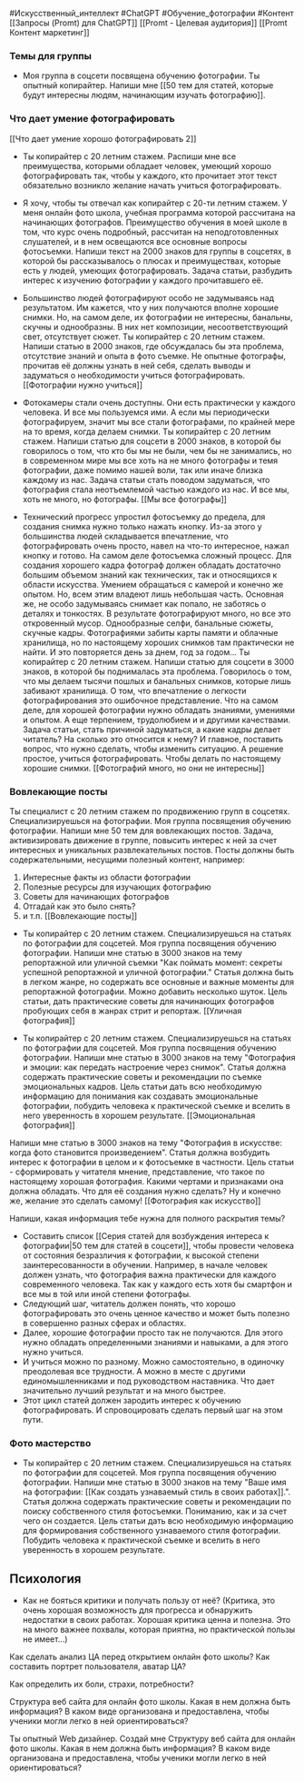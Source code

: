 #Искусственный_интеллект #ChatGPT #Обучение_фотографии #Контент 
[[Запросы (Promt) для ChatGPT]]
[[Promt - Целевая аудитория]]
[[Promt Контент маркетинг]]
### Темы для группы
- Моя группа в соцсети посвящена обучению фотографии. Ты опытный копирайтер. Напиши мне [[50 тем для статей, которые будут интересны людям, начинающим изучать фотографию]]. 

### Что дает умение фотографировать
[[Что дает умение хорошо фотографировать 2]]
- Ты копирайтер с 20 летним стажем. Распиши мне все преимущества, которыми обладает человек, умеющий хорошо фотографировать так, чтобы у каждого, кто прочитает этот текст обязательно возникло желание начать учиться фотографировать.

- Я хочу, чтобы ты отвечал как копирайтер с 20-ти летним стажем. У меня онлайн фото школа, учебная программа которой рассчитана на начинающих фотографов. Преимущество обучения в моей школе в том, что курс очень подробный, рассчитан на неподготовленных слушателей, и в нем освещаются все основные вопросы фотосъемки. Напиши текст на 2000 знаков для группы в соцсетях, в которой бы рассказывалось о плюсах и преимуществах, которые есть у людей, умеющих фотографировать. Задача статьи, разбудить интерес к изучению фотографии у каждого прочитавшего её. 

- Большинство людей фотографируют особо не задумываясь над результатом. Им кажется, что у них получаются вполне хорошие снимки. Но, на самом деле, их фотографии не интересны, банальны, скучны и однообразны. В них нет композиции, несоответствующий свет, отсутствует сюжет. Ты копирайтер с 20 летним стажем. Напиши статью в 2000 знаков, где обсуждалась бы эта проблема, отсутствие знаний и опыта в фото съемке. Не опытные фотографы, прочитав её должны узнать в ней себя, сделать выводы и задуматься о необходимости учиться фотографировать.  [[Фотографии нужно учиться]]

- Фотокамеры стали очень доступны. Они есть практически у каждого человека. И все мы пользуемся ими. А если мы периодически фотографируем, значит мы все стали фотографами, по крайней мере на то время, когда делаем снимки. Ты копирайтер с 20 летним стажем. Напиши статью для соцсети в 2000 знаков, в которой бы говорилось о том, что кто бы мы не были, чем бы не занимались, но в современном мире мы все хоть на не много фотографы и темя фотографии, даже помимо нашей воли, так или иначе близка каждому из нас. Задача статьи стать поводом задуматься, что фотография стала неотъемлемой частью каждого из нас. И все мы, хоть не много, но фотографы. [[Мы все фотографы]]

- Технический прогресс упростил фотосъемку до предела, для создания снимка нужно только нажать кнопку. Из-за этого у большинства людей складывается впечатление, что фотографировать очень просто, навел на что-то интересное, нажал кнопку и готово. На самом деле фотосъемка сложный процесс. Для создания хорошего кадра фотограф должен обладать достаточно большим объемом знаний как технических, так и относящихся к области искусства. Умением обращаться с камерой и конечно же опытом. Но, всем этим владеют лишь небольшая часть. Основная же, не особо задумываясь снимает как попало, не заботясь о деталях и тонкостях. В результате фотографируют много, но все это откровенный мусор. Однообразные селфи, банальные сюжеты, скучные кадры. Фотографиями забиты карты памяти и облачные хранилища, но по настоящему хороших снимков там практически не найти. И это повторяется день за днем, год за годом... Ты копирайтер с 20 летним стажем. Напиши статью для соцсети в 3000 знаков, в которой бы поднималась эта проблема. Говорилось о том, что мы делаем тысячи пошлых и банальных снимков, которые лишь забивают хранилища. О том, что впечатление о легкости фотографирования это ошибочное представление. Что на самом деле, для хорошей фотографии нужно обладать знаниями, умениями и опытом. А еще терпением, трудолюбием и и другими качествами. Задача статьи, стать причиной задуматься, а какие кадры делает читатель? На сколько это относится к нему? И главное, поставить вопрос, что нужно сделать, чтобы изменить ситуацию. А решение простое, учиться фотографировать. Чтобы делать по настоящему хорошие снимки. [[Фотографий много, но они не интересны]]

### Вовлекающие посты
Ты специалист с 20 летним стажем по продвижению групп в соцсетях. Специализируешься на фотографии. Моя группа посвящения обучению фотографии. Напиши мне 50 тем для вовлекающих постов. Задача, активизировать движение в группе, повысить интерес к ней за счет интересных и уникальных развлекательных постов. Посты должны быть содержательными, несущими полезный контент, например: 
1. Интересные факты из области фотографии
2. Полезные ресурсы для изучающих фотографию
3. Советы для начинающих фотографов
4. Отгадай как это было снять?
5. и т.п.
 [[Вовлекающие посты]]

- Ты копирайтер с 20 летним стажем.  Специализируешься на статьях по фотографии для соцсетей. Моя группа посвящения обучению фотографии. Напиши мне статью в 3000 знаков на тему репортажной или уличной съемки "Как поймать момент: секреты успешной репортажной и уличной фотографии." Статья должна быть в легком жанре, но содержать все основные и важные моменты для репортажной фотографии. Можно добавить несколько шуток. Цель статьи, дать практические советы для начинающих фотографов пробующих себя в жанрах стрит и репортаж. [[Уличная фотография]]


- Ты копирайтер с 20 летним стажем.  Специализируешься на статьях по фотографии для соцсетей. Моя группа посвящения обучению фотографии. Напиши мне статью в 3000 знаков на тему "Фотография и эмоции: как передать настроение через снимок". Статья должна содержать практические советы и рекомендации по съемке эмоциональных кадров. Цель статьи дать всю необходимую информацию для понимания как создавать эмоциональные фотографии, побудить человека к практической съемке и вселить в него уверенность в хорошем результате. [[Эмоциональная фотография]]


Напиши мне статью в 3000 знаков на тему "Фотография в искусстве: когда фото становится произведением".
Статья должна возбудить интерес к фотографии в целом и к фотосъемке в частности. 
Цель статьи - сформировать у читателя мнение, представление, что такое по настоящему хорошая фотография. Какими чертами и признаками она должна обладать. Что для её создания нужно сделать? Ну и конечно же, желание это сделать самому! [[Фотография как искусство]]

Напиши, какая информация тебе нужна для полного раскрытия темы?

- Составить список [[Серия статей для возбуждения интереса к фотографии|50 тем для статей в соцсети]], чтобы провести человека от состояния безразличия к фотографии, к высокой степени заинтересованности в обучении. Например, в начале человек должен узнать, что фотография важна практически для каждого современного человека. Так как у каждого есть хотя бы смартфон и все мы в той или иной степени фотографы. 
- Следующий шаг, читатель должен понять, что хорошо фотографировать это очень ценное качество и может быть полезно в совершенно разных сферах и областях.
- Далее, хорошие фотографии просто так не получаются. Для этого нужно обладать определенными знаниями и навыками, а для этого нужно учиться.
- И учиться можно по разному. Можно самостоятельно, в одиночку преодолевая все трудности. А можно в месте с другими единомышленниками и под руководством наставника. Что дает значительно лучший результат и на много быстрее.
- Этот цикл статей должен зародить интерес к обучению фотографировать. И спровоцировать сделать первый шаг на этом пути.

### Фото мастерство
- Ты копирайтер с 20 летним стажем.  Специализируешься на статьях по фотографии для соцсетей. Моя группа посвящения обучению фотографии. Напиши мне статью в 3000 знаков на тему "Ваше имя на фотографии: [[Как создать узнаваемый стиль в своих работах]].". Статья должна содержать практические советы и рекомендации по поиску собственного стиля фотосъемки. Пониманию, как и за счет чего он создается. Цель статьи дать всю необходимую информацию для формирования собственного узнаваемого стиля фотографии. Побудить человека к практической съемке и вселить в него уверенность в хорошем результате.

## Психология
- Как не бояться критики и получать пользу от неё? (Критика, это очень хорошая возможность для прогресса и обнаружить недостатки в своих работах. Хорошая критика ценна и полезна. Это на много важнее похвалы, которая приятна, но практической пользы не имеет...)


Как сделать анализ ЦА перед открытием онлайн фото школы? Как составить портрет пользователя, аватар ЦА?

Как определить их боли, страхи, потребности?

Структура веб сайта для онлайн фото школы. Какая в нем должна быть информация? В каком виде организована и предоставлена, чтобы ученики могли легко в ней ориентироваться?

Ты опытный Web дизайнер. Создай мне Структуру веб сайта для онлайн фото школы. Какая в нем должна быть информация? В каком виде организована и предоставлена, чтобы ученики могли легко в ней ориентироваться?